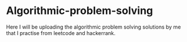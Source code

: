 # Algorithmic-problem-solving
Here I will be uploading the algorithmic problem solving solutions by me that I practise from leetcode and hackerrank.
